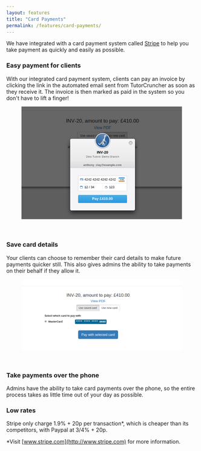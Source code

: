 ```yaml
---
layout: features
title: "Card Payments"
permalink: /features/card-payments/
---
```

We have integrated with a card payment system called [Stripe](www.stripe.com) to help you take payment as quickly and easily as possible.

### Easy payment for clients

With our integrated card payment system, clients can pay an invoice by clicking the link in the automated email sent from TutorCruncher as soon as they receive it. The invoice is then marked as paid in the system so you don't have to lift a finger!

<figure class="img-holder full-width">
  <img src="/img/features/stripe-payment.jpg" alt-text="Stripe card payment"/>
</figure><br>

### Save card details

Your clients can choose to remember their card details to make future payments quicker still. This also gives admins the ability to take payments on their behalf if they allow it.

<figure class="img-holder full-width">
  <img src="/img/features/saved-card.png" alt-text="Stripe saved card"/>
</figure><br>

### Take payments over the phone

Admins have the ability to take card payments over the phone, so the entire process takes as little time out of your day as possible.

### Low rates

Stripe only charge 1.9% + 20p per transaction*, which is cheaper than its competitors, with Paypal at 3/4% + 20p. 

\*Visit [www.stripe.com](http://www.stripe.com) for more information.
